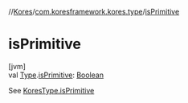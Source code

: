 //[Kores](../../index.md)/[com.koresframework.kores.type](index.md)/[isPrimitive](is-primitive.md)

# isPrimitive

[jvm]\
val [Type](https://docs.oracle.com/javase/8/docs/api/java/lang/reflect/Type.html).[isPrimitive](is-primitive.md): [Boolean](https://kotlinlang.org/api/latest/jvm/stdlib/kotlin/-boolean/index.html)

See [KoresType.isPrimitive](-kores-type/is-primitive.md)
